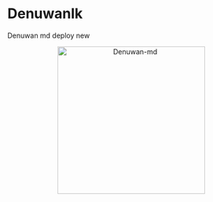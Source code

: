 # Denuwanlk
Denuwan md deploy new
<br>
 
  <p align="center">  
  <a href="Picsart_24-11-24_09-09-57-758.jpg">
    <img alt="Denuwan-md" height="300" src="Picsart_24-11-24_09-09-57-758.jpg">
